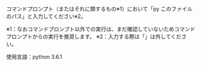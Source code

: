 コマンドプロンプト（またはそれに類するもの※1）において「py このファイルのパス」と入力してください※2。

※1：なおコマンドプロンプト以外での実行は、まだ確認していないためコマンドプロンプトからの実行を推奨します。
※2：入力する際は「」は外してください。

使用言語：python 3.6.1
